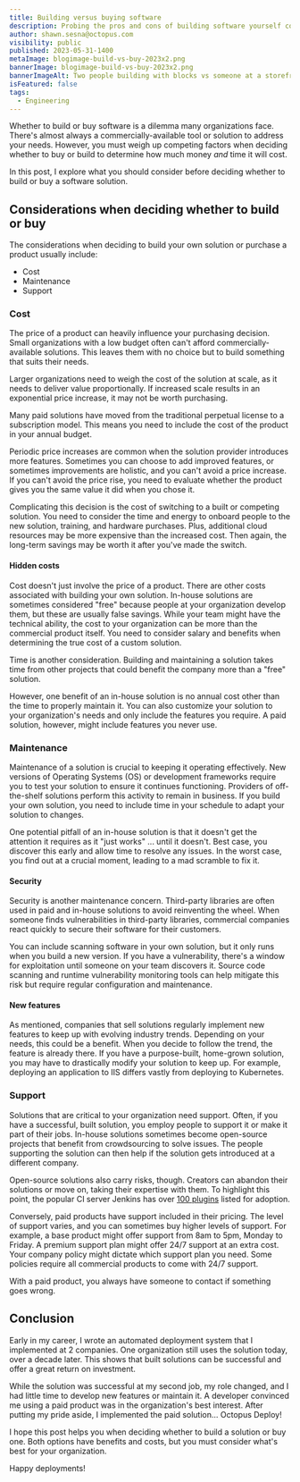 ```yaml
---
title: Building versus buying software
description: Probing the pros and cons of building software yourself compared to buying a product.
author: shawn.sesna@octopus.com
visibility: public
published: 2023-05-31-1400
metaImage: blogimage-build-vs-buy-2023x2.png
bannerImage: blogimage-build-vs-buy-2023x2.png
bannerImageAlt: Two people building with blocks vs someone at a storefront of a software store
isFeatured: false
tags: 
  - Engineering
---
```


Whether to build or buy software is a dilemma many organizations face. There's almost always a commercially-available tool or solution to address your needs. However, you must weigh up competing factors when deciding whether to buy or build to determine how much money *and* time it will cost.  

In this post, I explore what you should consider before deciding whether to build or buy a software solution.

## Considerations when deciding whether to build or buy

The considerations when deciding to build your own solution or purchase a product usually include: 

- Cost 
- Maintenance
- Support

### Cost

The price of a product can heavily influence your purchasing decision. Small organizations with a low budget often can't afford commercially-available solutions. This leaves them with no choice but to build something that suits their needs.  

Larger organizations need to weigh the cost of the solution at scale, as it needs to deliver value proportionally. If increased scale results in an exponential price increase, it may not be worth purchasing. 

Many paid solutions have moved from the traditional perpetual license to a subscription model. This means you need to include the cost of the product in your annual budget. 

Periodic price increases are common when the solution provider introduces more features. Sometimes you can choose to add improved features, or sometimes improvements are holistic, and you can't avoid a price increase. If you can't avoid the price rise, you need to evaluate whether the product gives you the same value it did when you chose it. 

Complicating this decision is the cost of switching to a built or competing solution. You need to consider the time and energy to onboard people to the new solution, training, and hardware purchases. Plus, additional cloud resources may be more expensive than the increased cost. Then again, the long-term savings may be worth it after you've made the switch.

#### Hidden costs

Cost doesn't just involve the price of a product. There are other costs associated with building your own solution. In-house solutions are sometimes considered "free" because people at your organization develop them, but these are usually false savings. While your team might have the technical ability, the cost to your organization can be more than the commercial product itself. You need to consider salary and benefits when determining the true cost of a custom solution. 

Time is another consideration. Building and maintaining a solution takes time from other projects that could benefit the company more than a "free" solution. 

However, one benefit of an in-house solution is no annual cost other than the time to properly maintain it. You can also customize your solution to your organization's needs and only include the features you require. A paid solution, however, might include features you never use.

### Maintenance

Maintenance of a solution is crucial to keeping it operating effectively. New versions of Operating Systems (OS) or development frameworks require you to test your solution to ensure it continues functioning. Providers of off-the-shelf solutions perform this activity to remain in business. If you build your own solution, you need to include time in your schedule to adapt your solution to changes.  

One potential pitfall of an in-house solution is that it doesn't get the attention it requires as it "just works" ... until it doesn't. Best case, you discover this early and allow time to resolve any issues. In the worst case, you find out at a crucial moment, leading to a mad scramble to fix it.

#### Security 

Security is another maintenance concern. Third-party libraries are often used in paid and in-house solutions to avoid reinventing the wheel. When someone finds vulnerabilities in third-party libraries, commercial companies react quickly to secure their software for their customers. 

You can include scanning software in your own solution, but it only runs when you build a new version. If you have a vulnerability, there's a window for exploitation until someone on your team discovers it. Source code scanning and runtime vulnerability monitoring tools can help mitigate this risk but require regular configuration and maintenance.

#### New features

As mentioned, companies that sell solutions regularly implement new features to keep up with evolving industry trends. Depending on your needs, this could be a benefit. When you decide to follow the trend, the feature is already there. If you have a purpose-built, home-grown solution, you may have to drastically modify your solution to keep up. For example, deploying an application to IIS differs vastly from deploying to Kubernetes.

### Support

Solutions that are critical to your organization need support. Often, if you have a successful, built solution, you employ people to support it or make it part of their jobs. In-house solutions sometimes become open-source projects that benefit from crowdsourcing to solve issues. The people supporting the solution can then help if the solution gets introduced at a different company. 

Open-source solutions also carry risks, though. Creators can abandon their solutions or move on, taking their expertise with them. To highlight this point, the popular CI server Jenkins has over [100 plugins](https://plugins.jenkins.io/ui/search/?labels=adopt-this-plugin) listed for adoption.

Conversely, paid products have support included in their pricing. The level of support varies, and you can sometimes buy higher levels of support. For example, a base product might offer support from 8am to 5pm, Monday to Friday. A premium support plan might offer 24/7 support at an extra cost. Your company policy might dictate which support plan you need. Some policies require all commercial products to come with 24/7 support. 

With a paid product, you always have someone to contact if something goes wrong.

## Conclusion

Early in my career, I wrote an automated deployment system that I implemented at 2 companies. One organization still uses the solution today, over a decade later. This shows that built solutions can be successful and offer a great return on investment. 

While the solution was successful at my second job, my role changed, and I had little time to develop new features or maintain it. A developer convinced me using a paid product was in the organization's best interest. After putting my pride aside, I implemented the paid solution... Octopus Deploy!

I hope this post helps you when deciding whether to build a solution or buy one. Both options have benefits and costs, but you must consider what's best for your organization.

Happy deployments!